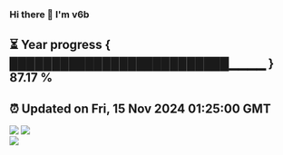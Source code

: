 ### Hi there 👋  I'm v6b  
⏳ Year progress { ██████████████████████████▁▁▁▁ } 87.17 %
---
⏰ Updated on Fri, 15 Nov 2024 01:25:00 GMT
---
![](https://github-readme-stats.vercel.app/api?username=v6b&bg_color=30,e96443,904e95&title_color=fff&text_color=fff&layout=compact)
![](https://github-readme-stats.vercel.app/api/top-langs/?username=v6b&layout=compact&bg_color=30,e96443,904e95&title_color=fff&text_color=fff)  
![](https://gcore.jsdelivr.net/gh/v6b/v6b@main/assets/github-contribution-grid-snake.svg)

